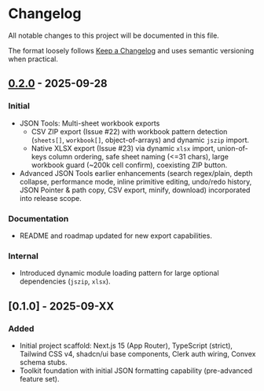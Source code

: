 # Changelog

All notable changes to this project will be documented in this file.

The format loosely follows [Keep a Changelog](https://keepachangelog.com/en/1.1.0/) and uses semantic versioning when practical.

## [0.2.0] - 2025-09-28

### Initial

- JSON Tools: Multi-sheet workbook exports
  - CSV ZIP export (Issue #22) with workbook pattern detection (`sheets[]`, `workbook[]`, object-of-arrays) and dynamic `jszip` import.
  - Native XLSX export (Issue #23) via dynamic `xlsx` import, union-of-keys column ordering, safe sheet naming (<=31 chars), large workbook guard (~200k cell confirm), coexisting ZIP button.
- Advanced JSON Tools earlier enhancements (search regex/plain, depth collapse, performance mode, inline primitive editing, undo/redo history, JSON Pointer & path copy, CSV export, minify, download) incorporated into release scope.

### Documentation

- README and roadmap updated for new export capabilities.

### Internal

- Introduced dynamic module loading pattern for large optional dependencies (`jszip`, `xlsx`).

## [0.1.0] - 2025-09-XX

### Added

- Initial project scaffold: Next.js 15 (App Router), TypeScript (strict), Tailwind CSS v4, shadcn/ui base components, Clerk auth wiring, Convex schema stubs.
- Toolkit foundation with initial JSON formatting capability (pre-advanced feature set).

[0.2.0]: https://github.com/romiafan/personal-website/compare/0.1.0...0.2.0
